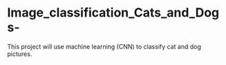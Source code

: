 # Image_classification_Cats_and_Dogs-

This project will use machine learning (CNN) to classify cat and dog pictures.

